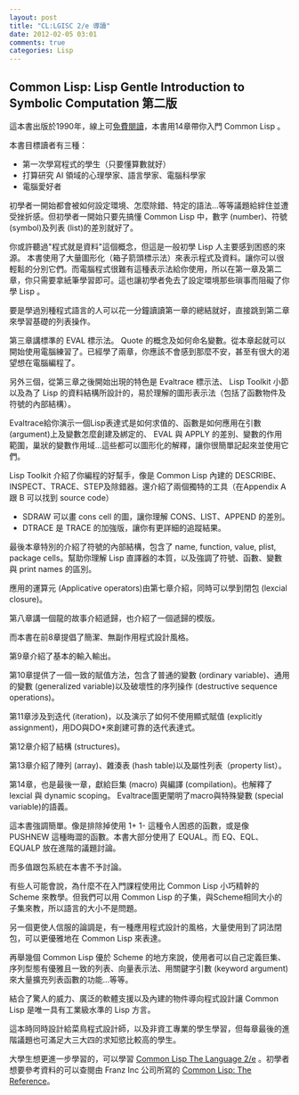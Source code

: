 ```yaml
---
layout: post
title: "CL:LGISC 2/e 導讀"
date: 2012-02-05 03:01
comments: true
categories: Lisp
---
```



## Common Lisp: Lisp Gentle Introduction to Symbolic Computation 第二版

這本書出版於1990年，線上可[免費閱讀][lgisc]，本書用14章帶你入門 Common Lisp 。

[lgisc]: http://www.cs.cmu.edu/~dst/LispBook/

<!--more-->

本書目標讀者有三種：

* 第一次學寫程式的學生（只要懂算數就好）
* 打算研究 AI 領域的心理學家、語言學家、電腦科學家
* 電腦愛好者

初學者一開始都會被如何設定環境、怎麼除錯、特定的語法...等等議題給絆住並遭受挫折感。但初學者一開始只要先搞懂 Common Lisp 中，數字 (number)、符號 (symbol)及列表 (list)的差別就好了。

你或許聽過"程式就是資料"這個概念，但這是一般初學 Lisp 人主要感到困惑的來源。 本書使用了大量圖形化（箱子箭頭標示法）來表示程式及資料。讓你可以很輕鬆的分別它們。而電腦程式很難有這種表示法給你使用，所以在第一章及第二章，你只需要拿紙筆學習即可。這也讓初學者免去了設定環境那些瑣事而阻礙了你學 Lisp 。

要是學過別種程式語言的人可以花一分鐘讀讀第一章的總結就好，直接跳到第二章來學習基礎的列表操作。

第三章講標準的 EVAL 標示法。 Quote 的概念及如何命名變數。從本章起就可以開始使用電腦練習了。已經學了兩章，你應該不會感到那麼不安，甚至有很大的渴望想在電腦編程了。

另外三個，從第三章之後開始出現的特色是 Evaltrace 標示法、 Lisp Toolkit 小節以及為了 Lisp 的資料結構所設計的，易於理解的圖形表示法（包括了函數物件及符號的內部結構）。

Evaltrace給你演示一個Lisp表達式是如何求值的、函數是如何應用在引數 (argument)上及變數怎麼創建及綁定的、 EVAL 與 APPLY 的差別、變數的作用範圍，巢狀的變數作用域...這些都可以圖形化的解釋，讓你很簡單記起來並使用它們。

Lisp Toolkit 介紹了你編程的好幫手，像是 Common Lisp 內建的 DESCRIBE、INSPECT、TRACE、STEP及除錯器。還介紹了兩個獨特的工具（在Appendix A 跟 B 可以找到 source code）
* SDRAW 可以畫 cons cell 的圖，讓你理解 CONS、LIST、APPEND 的差別。
* DTRACE 是 TRACE 的加強版，讓你有更詳細的追蹤結果。

最後本章特別的介紹了符號的內部結構，包含了 name, function, value, plist, package cells。幫助你理解 Lisp 直譯器的本質，以及強調了符號、函數、變數與 print names 的區別。

應用的運算元 (Applicative operators)由第七章介紹，同時可以學到閉包 (lexcial closure)。

第八章講一個龍的故事介紹遞歸，也介紹了一個遞歸的模版。

而本書在前8章提倡了簡潔、無副作用程式設計風格。

第9章介紹了基本的輸入輸出。

第10章提供了一個一致的賦值方法，包含了普通的變數 (ordinary variable)、通用的變數 (generalized variable)以及破壞性的序列操作 (destructive sequence operations)。

第11章涉及到迭代 (iteration)，以及演示了如何不使用顯式賦值 (explicitly assignment)，用DO與DO*來創建可靠的迭代表達式。

第12章介紹了結構 (structures)。

第13章介紹了陣列 (array)、雜湊表 (hash table)以及屬性列表（property list）。

第14章，也是最後一章，獻給巨集 (macro) 與編譯 (compilation)。也解釋了 lexcial 與 dynamic scoping。 Evaltrace圖更闡明了macro與特殊變數 (special variable)的語義。

這本書強調簡單。像是排除掉使用 1+ 1- 這種令人困惑的函數，或是像 PUSHNEW 這種晦澀的函數。本書大部分使用了 EQUAL。而 EQ、EQL、EQUALP 放在進階的議題討論。

而多值跟包系統在本書不予討論。

有些人可能會說，為什麼不在入門課程使用比 Common Lisp 小巧精幹的 Scheme 來教學。但我們可以用 Common Lisp 的子集，與Scheme相同大小的子集來教，所以語言的大小不是問題。

另一個更使人信服的論調是，有一種應用程式設計的風格，大量使用到了詞法閉包，可以更優雅地在 Common Lisp 來表達。 

再舉幾個 Common Lisp 優於 Scheme 的地方來說，使用者可以自己定義巨集、序列型態有優雅且一致的列表、向量表示法、用關鍵字引數 (keyword argument)來大量擴充列表函數的功能...等等。

結合了驚人的威力、廣泛的軟體支援以及內建的物件導向程式設計讓 Common Lisp 是唯一具有工業級水準的 Lisp 方言。

這本時同時設計給菜鳥程式設計師，以及非資工專業的學生學習，但每章最後的進階議題也可滿足大三大四的求知慾比較高的學生。

大學生想更進一步學習的，可以學習 [Common Lisp The Language 2/e][cltl2] 。初學者想要參考資料的可以查閱由 Franz Inc 公司所寫的 [Common Lisp: The Reference][cltr]。

[cltl2]: http://www.cs.cmu.edu/Groups/AI/html/cltl/clm/clm.html
[cltr]: http://www.franz.com/support/documentation/8.2/ansicl/ansicl.htm
